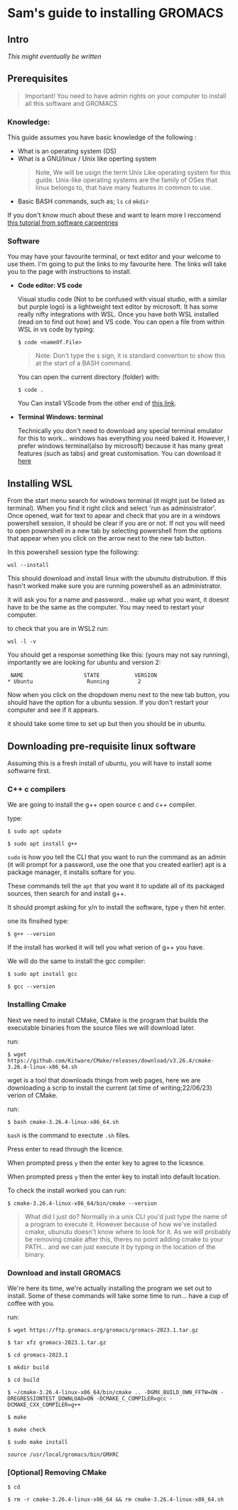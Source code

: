 # Sam's guide to installing GROMACS

## Intro
*This might eventually be written*


## Prerequisites 

> Important! You need to have admin rights on your computer to install all this software and GROMACS

### Knowledge:
This guide assumes you have basic knowledge of the following :
- What is an operating system (OS)
- What is a GNU/linux / Unix like operting system
    > Note, We will be usign the term Unix Like operating system for this guide. Unix-like operating systems are the family of OSes that linux belongs to, that have many features in common to use.
- Basic BASH  commands, such as; `ls` `cd` `mkdir`

If you don't know much about these and want to learn more I reccomend [this tutorial from software carpentries](https://swcarpentry.github.io/shell-novice/)

### Software

You may have your favourite terminal, or text editor and your welcome to use them. I'm going to put the links to my favourite here. The links will take you to the page with instructions to install.

- **Code editor: VS code**

    Visual studio code (Not to be confused with visual studio, with a similar but purple logo) is a lightweight text editor by microsoft. It has some really nifty integrations with WSL. Once you have both WSL installed (read on to find out how) and VS code. You can open a file from within WSL in vs code by typing:

    `$ code <nameOf.File>`
    > Note: Don't type the `$` sign, it is standard convertion to show this at the start of a BASH command.

    You can open the current directory (folder) with:

    `$ code .`

    You Can install VScode from the other end of [this link](https://code.visualstudio.com/Download).

- **Terminal Windows: terminal** 

    Technically you don't need to download any special terminal emulator for this to work... windows has everything you need baked it. However, I prefer windows terminal(also by microsoft) because it has many great features (such as tabs) and great customisation. You can download it [here](https://apps.microsoft.com/store/detail/windows-terminal/9N0DX20HK701)


## Installing WSL

From the start menu search for windows terminal (it might just be listed as terminal). When you find it right click and select 'run as adminsistrator'. Once opened, wait for text to apear and check that you are in a windows powershell session, it should be clear if you are or not. If not you will need to open powershell in a new tab by selecting powershell from the options that appear when you click on the arrow next to the new tab button.

In this powershell session type the following:

```
wsl --install
```

This should download and install linux with the ubunutu distrubution. If this hasn't worked make sure you are running powershell as an administrator. 

it will ask you for a name and password... make up what you want, it doesnt have to be the same as the computer.
You may need to restart your computer.

to check that you are in WSL2 run:
```
wsl -l -v
```
You should get a response something like this:
(yours may not say running), importantly we are looking for ubuntu and version 2:
```
 NAME                   STATE           VERSION
* Ubuntu                 Running         2
```

Now when you click on the dropdown menu next to the new tab button, you should have the option for a ubuntu session. If you don't restart your computer and see if it appears.


it should take some time to set up but then you should be in ubuntu. 

## Downloading pre-requisite linux software

Assuming this is a fresh install of ubuntu, you will have to install some softwarre first.

### C++ c compilers 
We are going to install the g++ open source c and c++ compiler.

type:
```
$ sudo apt update

$ sudo apt install g++
```
`sudo` is how you tell the CLI that you want to run the command as an admin (it will prompt for a password, use the one that you created earlier)
apt is a package manager, it installs softare for you.

These commands tell the `apt` that you want it to update all of its packaged sources, then search for and install g++.

It should prompt asking for y/n to install the software, type `y` then hit enter.

one its finsihed type:

```
$ g++ --version
```

If the install has worked it will tell you what verion of g++ you have.

We will do the same to install the gcc compiler:
```
$ sudo apt install gcc

$ gcc --version
```

### Installing Cmake
Next we need to install CMake, CMake is the program that builds the executable binaries from the source files we will download later.

run:
```
$ wget https://github.com/Kitware/CMake/releases/download/v3.26.4/cmake-3.26.4-linux-x86_64.sh
```
wget is a tool that downloads things from web pages, here we are downloading a scrip to install the current (at time of writing;22/06/23) verion of CMake.

run:

```
$ bash cmake-3.26.4-linux-x86_64.sh
```
`bash` is the command to exectute `.sh` files.

Press enter to read through the licence.

When prompted press `y` then the enter key to agree to the licesnce.

When prompted press `y` then the enter key to install into default location.

To check the install worked you can run:

```
$ cmake-3.26.4-linux-x86_64/bin/cmake --version
```
> What did I just do? 
Normally in a unix CLI you'd just type the name of a program to execute it. However because of how we've installed cmake, ubunutu doesn't know where to look for it. As we will probably be removing cmake after this, theres no point adding cmake to your PATH... and we can just execute it by typing in the location of the binary. 

### Download and install GROMACS

We're here its time, we're actually installing the program we set out to install. Some of these commands will take some time to run... have a cup of coffee with you.

run:
```
$ wget https://ftp.gromacs.org/gromacs/gromacs-2023.1.tar.gz

$ tar xfz gromacs-2023.1.tar.gz

$ cd gromacs-2023.1

$ mkdir build

$ cd build

$ ~/cmake-3.26.4-linux-x86_64/bin/cmake .. -DGMX_BUILD_OWN_FFTW=ON -DREGRESSIONTEST_DOWNLOAD=ON -DCMAKE_C_COMPILER=gcc -DCMAKE_CXX_COMPILER=g++

$ make

$ make check 

$ sudo make install

source /usr/local/gromacs/bin/GMXRC
```

### [Optional] Removing CMake

```
$ cd 

$ rm -r cmake-3.26.4-linux-x86_64 && rm cmake-3.26.4-linux-x86_64.sh 
```
